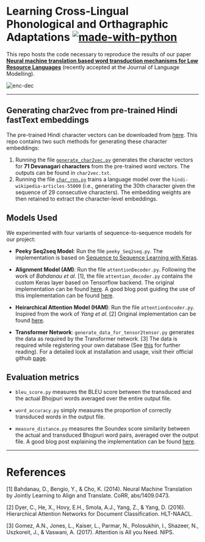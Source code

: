 # Learning Cross-Lingual Phonological and Orthagraphic Adaptations [![made-with-python](https://img.shields.io/badge/Made%20with-Python-1f425f.svg)](https://www.python.org/)

This repo hosts the code necessary to reproduce the results of our paper [**Neural machine translation based
word transduction mechanisms for Low Resource Languages**](https://arxiv.org/abs/1811.08816) (recently accepted at the Journal of Language Modelling). 

![enc-dec](https://github.com/Saurav0074/nmt-based-word-transduction/blob/master/dataset_cognates/enc_dec.png)
***

## Generating char2vec from pre-trained Hindi fastText embeddings

The pre-trained Hindi character vectors can be downloaded from [here](https://github.com/Saurav0074/nmt-based-word-transduction/tree/master/dataset_char2vec). This repo contains two such methods for generating these character embeddings:

1. Running the file [`generate_char2vec.py`](https://github.com/Saurav0074/nmt-based-word-transduction/blob/master/preprocess/generate_char2vec.py) generates the character vectors for **71 Devanagari characters** from the pre-trained word vectors. The outputs can be found in `char2vec.txt`.
2. Running the file [`char_rnn.py`](https://github.com/Saurav0074/nmt-based-word-transduction/blob/master/character-model/char_rnn.py) trains a language model over the `hindi-wikipedia-articles-55000` (i.e., generating the 30th character given the sequence of 29 consecutive characters). The embedding weights are then retained to extract the character-level embeddings.

## Models Used

We experimented with four variants of sequence-to-sequence models for our project:
- **Peeky Seq2seq Model**: Run the file `peeky_Seq2seq.py`. The implementation is based on [Sequence to Sequence Learning with Keras](https://github.com/farizrahman4u/seq2seq).

- **Alignment Model (AM)**: Run the file `attentionDecoder.py`. Following the work of _Bahdanau et al._ [1], the file `attention_decoder.py` contains the custom Keras layer based on Tensorflow backend. The original implementation can be found [here](https://github.com/datalogue/keras-attention/blob/master/models/custom_recurrents.py). A good blog post guiding the use of this implementation can be found [here](https://machinelearningmastery.com/encoder-decoder-attention-sequence-to-sequence-prediction-keras/).
- **Heirarchical Attention Model (HAM)**: Run the file `attentionEncoder.py`. Inspired from the work of _Yang et al._ [2] Original implementation can be found [here](https://gist.github.com/cbaziotis/7ef97ccf71cbc14366835198c09809d2).

- **Transformer Network**: `generate_data_for_tensor2tensor.py` generates the data as required by the Transformer network. [3] The data is required while registering your own database (See [this](https://tensorflow.github.io/tensor2tensor/new_problem.html) for further reading). For a detailed look at installation and usage, visit their official github [page](https://github.com/tensorflow/tensor2tensor).

## Evaluation metrics
- `bleu_score.py` measures the BLEU score between the transduced and the actual Bhojpuri words averaged over the entire output file.

- `word_accuracy.py` simply measures the proportion of correctly transduced words in the output file.

- `measure_distance.py` measures the Soundex score similarity between the actual and transduced Bhojpuri word pairs, averaged over the output file. A good blog post explaining the implementation can be found [here](http://thottingal.in/blog/2009/07/26/indicsoundex/).
***
# References 
[1] Bahdanau, D., Bengio, Y., & Cho, K. (2014). Neural Machine Translation by Jointly Learning to Align and Translate. CoRR, abs/1409.0473.

[2] Dyer, C., He, X., Hovy, E.H., Smola, A.J., Yang, Z., & Yang, D. (2016). Hierarchical Attention Networks for Document Classification. HLT-NAACL.

[3] Gomez, A.N., Jones, L., Kaiser, L., Parmar, N., Polosukhin, I., Shazeer, N., Uszkoreit, J., & Vaswani, A. (2017). Attention is All you Need. NIPS.
